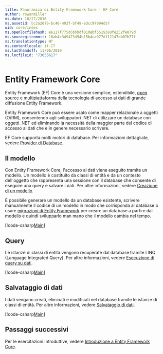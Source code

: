 ```yaml
---
title: Panoramica di Entity Framework Core - EF Core
author: rowanmiller
ms.date: 10/27/2016
ms.assetid: bc2a2676-bc46-493f-bf49-e3cc97994d57
uid: core/index
ms.openlocfilehash: e6127f775d6bbbdf81debf5519388fe252fe079d
ms.sourcegitcommit: 18ab4c349473d94b15b4ca977df12147db07b77f
ms.translationtype: HT
ms.contentlocale: it-IT
ms.lasthandoff: 11/06/2019
ms.locfileid: "73655617"
---
```

# <a name="entity-framework-core"></a>Entity Framework Core

Entity Framework (EF) Core è una versione semplice, estendibile, [open source](https://github.com/aspnet/EntityFrameworkCore) e multipiattaforma della tecnologia di accesso ai dati di grande diffusione Entity Framework.

Entity Framework Core può essere usato come mapper relazionale a oggetti (O/RM), consentendo agli sviluppatori .NET di utilizzare un database con oggetti .NET ed eliminando la necessità della maggior parte del codice di accesso ai dati che è in genere necessario scrivere.

EF Core supporta molti motori di database. Per informazioni dettagliate, vedere [Provider di Database](providers/index.md).

## <a name="the-model"></a>Il modello

Con Entity Framework Core, l'accesso ai dati viene eseguito tramite un modello. Un modello è costituito da classi di entità e da un contesto dell'oggetto che rappresenta una sessione con il database che consente di eseguire una query e salvare i dati. Per altre informazioni, vedere [Creazione di un modello](modeling/index.md).

È possibile generare un modello da un database esistente, scrivere manualmente il codice di un modello in modo che corrisponda al database o usare [migrazioni di Entity Framework](managing-schemas/migrations/index.md) per creare un database a partire dal modello e quindi svilupparlo man mano che il modello cambia nel tempo.

[!code-csharp[Main](../../samples/core/Intro/Model.cs)]

## <a name="querying"></a>Query

Le istanze di classi di entità vengono recuperate dal database tramite LINQ (Language Integrated Query). Per altre informazioni, vedere [Esecuzione di query su dati](querying/index.md).

[!code-csharp[Main](../../samples/core/Intro/Program.cs#Querying)]

## <a name="saving-data"></a>Salvataggio di dati

I dati vengano creati, eliminati e modificati nel database tramite le istanze di classi di entità. Per altre informazioni, vedere [Salvataggio di dati](saving/index.md).

[!code-csharp[Main](../../samples/core/Intro/Program.cs#SavingData)]

## <a name="next-steps"></a>Passaggi successivi

Per le esercitazioni introduttive, vedere [Introduzione a Entity Framework Core](get-started/index.md).
